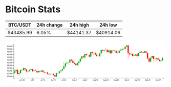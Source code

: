 # Bitcoin Stats

BTC/USDT|24h change|24h high|24h low|
|---|---|---|---|
|$43485.99|6.05%|$44141.37|$40914.06|

<img src="./chart.svg">
